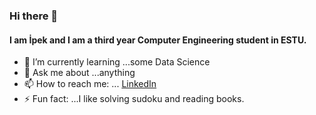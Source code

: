 ### Hi there 👋 
#### I am İpek and I am a third year Computer Engineering student in ESTU.

- 🌱 I’m currently learning ...some Data Science
- 💬 Ask me about ...anything 
- 📫 How to reach me: ... [LinkedIn](https://www.linkedin.com/in/i%CC%87pekar%C4%B1kan?lipi=urn%3Ali%3Apage%3Ad_flagship3_profile_view_base_contact_details%3Biw0BOz6GRTK5QTuWb3BVvA%3D%3D)
- ⚡ Fun fact: ...I like solving sudoku and reading books.

